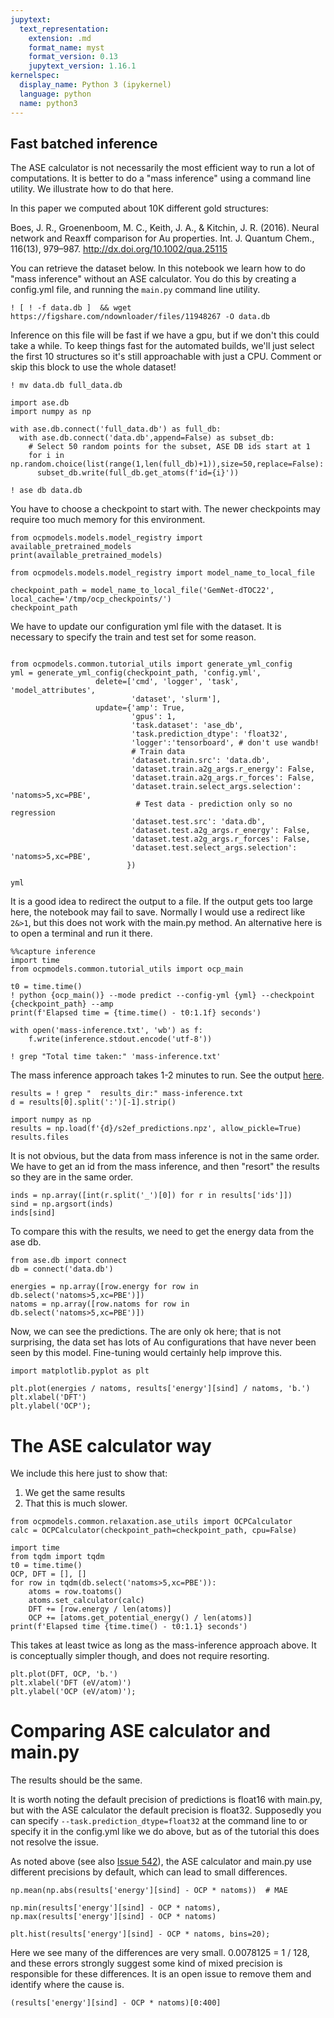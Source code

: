 ```yaml
---
jupytext:
  text_representation:
    extension: .md
    format_name: myst
    format_version: 0.13
    jupytext_version: 1.16.1
kernelspec:
  display_name: Python 3 (ipykernel)
  language: python
  name: python3
---
```


Fast batched inference
------------------

The ASE calculator is not necessarily the most efficient way to run a lot of computations. It is better to do a "mass inference" using a command line utility. We illustrate how to do that here. 

In this paper we computed about 10K different gold structures:

Boes, J. R., Groenenboom, M. C., Keith, J. A., & Kitchin, J. R. (2016). Neural network and Reaxff comparison for Au properties. Int. J. Quantum Chem., 116(13), 979–987. http://dx.doi.org/10.1002/qua.25115

You can retrieve the dataset below. In this notebook we learn how to do "mass inference" without an ASE calculator. You do this by creating a config.yml file, and running the `main.py` command line utility.

```{code-cell} ipython3
! [ ! -f data.db ]  && wget https://figshare.com/ndownloader/files/11948267 -O data.db 
```



Inference on this file will be fast if we have a gpu, but if we don't this could take a while. To keep things fast for the automated builds, we'll just select the first 10 structures so it's still approachable with just a CPU. 
Comment or skip this block to use the whole dataset!

```{code-cell} ipython3
! mv data.db full_data.db

import ase.db
import numpy as np

with ase.db.connect('full_data.db') as full_db:
  with ase.db.connect('data.db',append=False) as subset_db:
    # Select 50 random points for the subset, ASE DB ids start at 1
    for i in np.random.choice(list(range(1,len(full_db)+1)),size=50,replace=False):
      subset_db.write(full_db.get_atoms(f'id={i}'))
```

```{code-cell} ipython3
! ase db data.db
```

You have to choose a checkpoint to start with. The newer checkpoints may require too much memory for this environment. 

```{code-cell} ipython3
from ocpmodels.models.model_registry import available_pretrained_models
print(available_pretrained_models)

```

```{code-cell} ipython3
from ocpmodels.models.model_registry import model_name_to_local_file

checkpoint_path = model_name_to_local_file('GemNet-dTOC22', local_cache='/tmp/ocp_checkpoints/')
checkpoint_path

```

We have to update our configuration yml file with the dataset. It is necessary to specify the train and test set for some reason. 

```{code-cell} ipython3

from ocpmodels.common.tutorial_utils import generate_yml_config
yml = generate_yml_config(checkpoint_path, 'config.yml',
                   delete=['cmd', 'logger', 'task', 'model_attributes',
                           'dataset', 'slurm'],
                   update={'amp': True,
                           'gpus': 1,
                           'task.dataset': 'ase_db',
                           'task.prediction_dtype': 'float32',
                           'logger':'tensorboard', # don't use wandb!
                           # Train data
                           'dataset.train.src': 'data.db',
                           'dataset.train.a2g_args.r_energy': False,
                           'dataset.train.a2g_args.r_forces': False,
                           'dataset.train.select_args.selection': 'natoms>5,xc=PBE',
                            # Test data - prediction only so no regression
                           'dataset.test.src': 'data.db',
                           'dataset.test.a2g_args.r_energy': False,
                           'dataset.test.a2g_args.r_forces': False,
                           'dataset.test.select_args.selection': 'natoms>5,xc=PBE',
                          })

yml
```

It is a good idea to redirect the output to a file. If the output gets too large here, the notebook may fail to save. Normally I would use a redirect like `2&>1`, but this does not work with the main.py method. An alternative here is to open a terminal and run it there.

```{code-cell} ipython3
%%capture inference
import time
from ocpmodels.common.tutorial_utils import ocp_main

t0 = time.time()
! python {ocp_main()} --mode predict --config-yml {yml} --checkpoint {checkpoint_path} --amp
print(f'Elapsed time = {time.time() - t0:1.1f} seconds')
```

```{code-cell} ipython3
with open('mass-inference.txt', 'wb') as f:
    f.write(inference.stdout.encode('utf-8')) 
```

```{code-cell} ipython3
! grep "Total time taken:" 'mass-inference.txt'
```

The mass inference approach takes 1-2 minutes to run. See the output [here](./mass-inference.txt).

```{code-cell} ipython3
results = ! grep "  results_dir:" mass-inference.txt
d = results[0].split(':')[-1].strip()
```

```{code-cell} ipython3
import numpy as np
results = np.load(f'{d}/s2ef_predictions.npz', allow_pickle=True)
results.files
```

It is not obvious, but the data from mass inference is not in the same order. We have to get an id from the mass inference, and then "resort" the results so they are in the same order.

```{code-cell} ipython3
inds = np.array([int(r.split('_')[0]) for r in results['ids']])
sind = np.argsort(inds)
inds[sind]
```

To compare this with the results, we need to get the energy data from the ase db.

```{code-cell} ipython3
from ase.db import connect
db = connect('data.db')

energies = np.array([row.energy for row in db.select('natoms>5,xc=PBE')])
natoms = np.array([row.natoms for row in db.select('natoms>5,xc=PBE')])
```

Now, we can see the predictions. The are only ok here; that is not surprising, the data set has lots of Au configurations that have never been seen by this model. Fine-tuning would certainly help improve this.

```{code-cell} ipython3
import matplotlib.pyplot as plt

plt.plot(energies / natoms, results['energy'][sind] / natoms, 'b.')
plt.xlabel('DFT')
plt.ylabel('OCP');
```

# The ASE calculator way

We include this here just to show that:

1. We get the same results
2. That this is much slower.

```{code-cell} ipython3
from ocpmodels.common.relaxation.ase_utils import OCPCalculator
calc = OCPCalculator(checkpoint_path=checkpoint_path, cpu=False)
```

```{code-cell} ipython3
import time
from tqdm import tqdm
t0 = time.time()
OCP, DFT = [], []
for row in tqdm(db.select('natoms>5,xc=PBE')):
    atoms = row.toatoms()
    atoms.set_calculator(calc)
    DFT += [row.energy / len(atoms)]
    OCP += [atoms.get_potential_energy() / len(atoms)]
print(f'Elapsed time {time.time() - t0:1.1} seconds')
```

This takes at least twice as long as the mass-inference approach above. It is conceptually simpler though, and does not require resorting.

```{code-cell} ipython3
plt.plot(DFT, OCP, 'b.')
plt.xlabel('DFT (eV/atom)')
plt.ylabel('OCP (eV/atom)');
```

# Comparing ASE calculator and main.py

The results should be the same. 

It is worth noting the default precision of predictions is float16 with main.py, but with the ASE calculator the default precision is float32. Supposedly you can specify `--task.prediction_dtype=float32` at the command line to or specify it in the config.yml like we do above, but as of the tutorial this does not resolve the issue.

As noted above (see also [Issue 542](https://github.com/Open-Catalyst-Project/ocp/issues/542)), the ASE calculator and main.py use different precisions by default, which can lead to small differences. 

```{code-cell} ipython3
np.mean(np.abs(results['energy'][sind] - OCP * natoms))  # MAE
```

```{code-cell} ipython3
np.min(results['energy'][sind] - OCP * natoms), np.max(results['energy'][sind] - OCP * natoms)
```

```{code-cell} ipython3
plt.hist(results['energy'][sind] - OCP * natoms, bins=20);
```

Here we see many of the differences are very small. 0.0078125 = 1 / 128, and these errors strongly suggest some kind of mixed precision is responsible for these differences. It is an open issue to remove them and identify where the cause is.

```{code-cell} ipython3
(results['energy'][sind] - OCP * natoms)[0:400]
```

